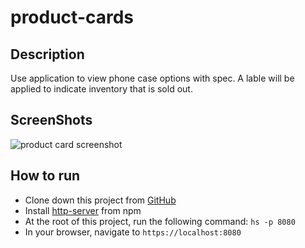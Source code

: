 # product-cards

## Description

Use application to view phone case options with spec. A lable will be applied to indicate inventory that is sold out. 

## ScreenShots
![product card screenshot]()

## How to run
* Clone down this project from [GitHub](https://github.com/aclai4067/product-cards)
* Install [http-server](https://npmjs.com/package/http-server) from npm
* At the root of this project, run the following command: `hs -p 8080`
* In your browser, navigate to `https://localhost:8080`